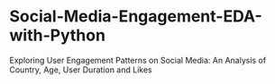 # Social-Media-Engagement-EDA-with-Python
Exploring User Engagement Patterns on Social Media: An Analysis of Country, Age, User Duration and Likes
